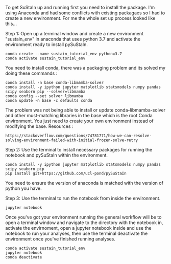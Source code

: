 To get SuStaIn up and running first you need to install the package. I'm using Anaconda and had some conflicts with existing packagaes so I had to create a new environment. For me the whole set up process looked like this...
                                
Step 1: Open up a terminal window and create a new environment "sustain_env" in anaconda that uses python 3.7 and activate the environment ready to install pySuStaIn.
```console
conda create --name sustain_tutorial_env python=3.7
conda activate sustain_tutorial_env
```

You need to install conda, there was a packaging problem and its solved my doing these commands :
```
conda install -n base conda-libmamba-solver                                                
conda install -y ipython jupyter matplotlib statsmodels numpy pandas scipy seaborn pip --solver=libmamba  
conda config --set solver libmamba
conda update -n base -c defaults conda
```   
The problem was not being able to install or update conda-libmamba-solver and other must-matching libraries in the base which is the root Conda environment.
You just need to create your own environment instead of modifying the base.
Resources :
```
https://stackoverflow.com/questions/74781771/how-we-can-resolve-solving-environment-failed-with-initial-frozen-solve-retry
```

Step 2: Use the terminal to install necessary packages for running the notebook and pySuStaIn within the environment.
```console
conda install -y ipython jupyter matplotlib statsmodels numpy pandas scipy seaborn pip
pip install git+https://github.com/ucl-pond/pySuStaIn
```

You need to ensure the version of anaconda is matched with the version of python you have.


Step 3: Use the terminal to run the notebook from inside the environment.
```console
jupyter notebook
```

Once you've got your environment running the general workflow will be to open a terminal window and navigate to the directory with the notebook in, activate the envirnoment, open a jupyter notebook inside and use the notebook to run your analyses, then use the terminal deactivate the environment once you've finished running analyses.
```console
conda activate sustain_tutorial_env
jupyter notebook
conda deactivate
```

